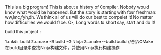 This is a big program!
This is about a history of Compiler.
Nobody would know what would be happened.
But the story is starting with four freshman:
ww,lmc,fyh,dh.
We think all of us will do our best to compelet it!
No matter how difficulties we would face.
Ok,
Long words to short say,
start and do it!


build this project :

1.mkdir build
2.cmake -B build -G Ninja
3.cmake --build build //告诉CMake在build目录中查找Ninja构建文件，并使用Ninja执行构建操作

